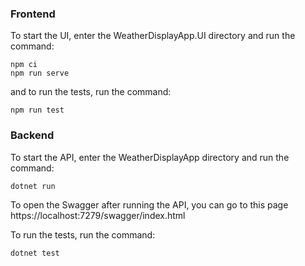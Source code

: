 ### Frontend

To start the UI, enter the WeatherDisplayApp.UI directory and run the command:
```
npm ci
npm run serve
```

and to run the tests, run the command:
```
npm run test
```

### Backend

To start the API, enter the WeatherDisplayApp directory and run the command:
```
dotnet run
```
To open the Swagger after running the API, you can go to this page https://localhost:7279/swagger/index.html

To run the tests, run the command:
```
dotnet test
```
